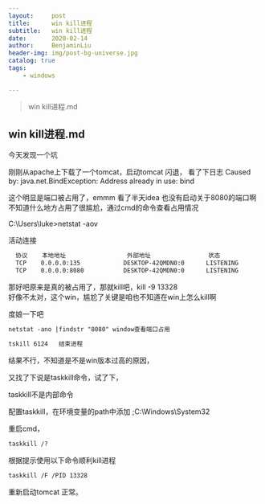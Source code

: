```yaml
---
layout:     post
title:      win kill进程
subtitle:   win kill进程
date:       2020-02-14
author:     BenjaminLiu
header-img: img/post-bg-universe.jpg
catalog: true
tags:
    - windows

---
```


>win kill进程.md



## win kill进程.md


今天发现一个坑

刚刚从apache上下载了一个tomcat，启动tomcat 闪退，
看了下日志 Caused by: java.net.BindException: Address already in use: bind

这个明显是端口被占用了，emmm 看了半天idea 也没有启动关于8080的端口啊
不知道什么地方占用了很尴尬，通过cmd的命令查看占用情况

C:\Users\luke>netstat -aov

活动连接
```html
  协议    本地地址                 外部地址                状态             PID
  TCP    0.0.0.0:135            DESKTOP-42QMDN0:0      LISTENING       484
  TCP    0.0.0.0:8080           DESKTOP-42QMDN0:0      LISTENING       13328
```

那好吧原来是真的被占用了，那就kill吧，kill -9 13328   
好像不太对，这个win，尴尬了关键是咱也不知道在win上怎么kill啊

度娘一下吧

```html
netstat -ano |findstr "8080" window查看端口占用

tskill 6124   结束进程
```

结果不行，不知道是不是win版本过高的原因，

又找了下说是taskkill命令，试了下，

taskkill不是内部命令

配置taskkill，在环境变量的path中添加 ;C:\Windows\System32

重启cmd，

```html
taskkill /?  
```
根据提示使用以下命令顺利kill进程

```html
taskkill /F /PID 13328
```
重新启动tomcat 正常。

